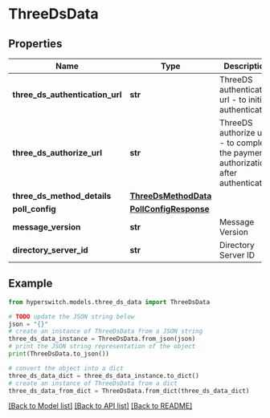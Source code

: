 # ThreeDsData


## Properties

Name | Type | Description | Notes
------------ | ------------- | ------------- | -------------
**three_ds_authentication_url** | **str** | ThreeDS authentication url - to initiate authentication | 
**three_ds_authorize_url** | **str** | ThreeDS authorize url - to complete the payment authorization after authentication | 
**three_ds_method_details** | [**ThreeDsMethodData**](ThreeDsMethodData.md) |  | 
**poll_config** | [**PollConfigResponse**](PollConfigResponse.md) |  | 
**message_version** | **str** | Message Version | [optional] 
**directory_server_id** | **str** | Directory Server ID | [optional] 

## Example

```python
from hyperswitch.models.three_ds_data import ThreeDsData

# TODO update the JSON string below
json = "{}"
# create an instance of ThreeDsData from a JSON string
three_ds_data_instance = ThreeDsData.from_json(json)
# print the JSON string representation of the object
print(ThreeDsData.to_json())

# convert the object into a dict
three_ds_data_dict = three_ds_data_instance.to_dict()
# create an instance of ThreeDsData from a dict
three_ds_data_from_dict = ThreeDsData.from_dict(three_ds_data_dict)
```
[[Back to Model list]](../README.md#documentation-for-models) [[Back to API list]](../README.md#documentation-for-api-endpoints) [[Back to README]](../README.md)


